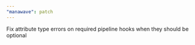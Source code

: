 ```yaml
---
"manawave": patch
---
```


Fix attribute type errors on required pipeline hooks when they should be optional
